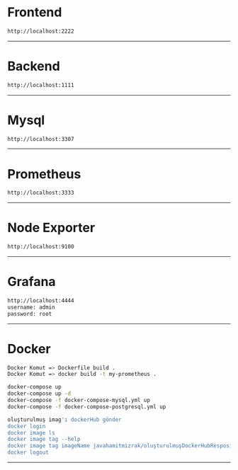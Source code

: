 # Frontend
```sh
http://localhost:2222

```
---

# Backend
```sh
http://localhost:1111

```
---


# Mysql
```sh
http://localhost:3307

```
---


# Prometheus
```sh
http://localhost:3333

```
---

# Node Exporter
```sh
http://localhost:9100

```
---


# Grafana
```sh
http://localhost:4444
username: admin
password: root

```
---

# Docker
```sh
Docker Komut => Dockerfile build .
Docker Komut => docker build -t my-prometheus .

docker-compose up
docker-compose up -d
docker-compose -f docker-compose-mysql.yml up
docker-compose -f docker-compose-postgresql.yml up

oluşturulmuş imag'ı dockerHub gönder 
docker login 
docker image ls
docker image tag --help
docker image tag imageName javahamitmizrak/oluşturulmuşDockerHubRespository
docker logout

```
---